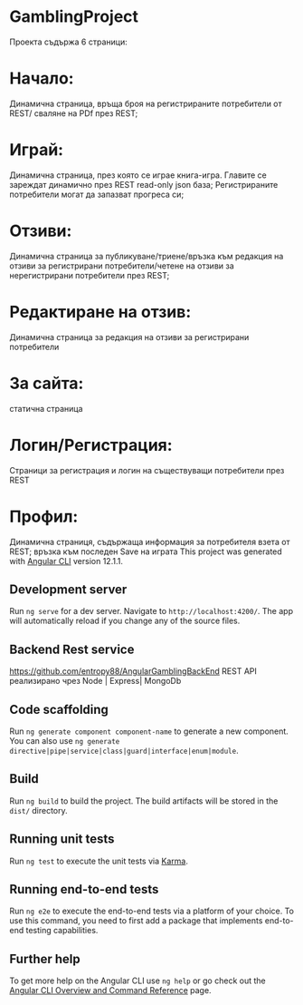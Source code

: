 # GamblingProject

Проекта съдържа 6 страници:
# Начало:
Динамична страница, връща броя на регистрираните потребители от REST/ сваляне на PDf през REST;
# Играй: 
Динамична страница, през която се играе книга-игра. Главите се зареждат динамично през REST read-only json база; Регистрираните потребители могат да запазват прогреса си;
# Отзиви:
Динамична страница за публикуване/триене/връзка към редакция на отзиви за регистрирани потребители/четене на отзиви за нерегистрирани потребители през REST;
# Редактиране на отзив:
Динамична страница за редакция на отзиви за регистрирани потребители
# За сайта:
 статична страница
# Логин/Регистрация:
 Страници за регистрация и логин на съществуващи потребители през REST
# Профил:
 Динамична страниця, съдържаща информация за потребителя взета от REST; връзка към последен Save на играта
This project was generated with [Angular CLI](https://github.com/angular/angular-cli) version 12.1.1.

## Development server

Run `ng serve` for a dev server. Navigate to `http://localhost:4200/`. The app will automatically reload if you change any of the source files.

## Backend Rest service
https://github.com/entropy88/AngularGamblingBackEnd
REST API реализирано чрез Node | Express| MongoDb

## Code scaffolding

Run `ng generate component component-name` to generate a new component. You can also use `ng generate directive|pipe|service|class|guard|interface|enum|module`.

## Build

Run `ng build` to build the project. The build artifacts will be stored in the `dist/` directory.

## Running unit tests

Run `ng test` to execute the unit tests via [Karma](https://karma-runner.github.io).

## Running end-to-end tests

Run `ng e2e` to execute the end-to-end tests via a platform of your choice. To use this command, you need to first add a package that implements end-to-end testing capabilities.

## Further help

To get more help on the Angular CLI use `ng help` or go check out the [Angular CLI Overview and Command Reference](https://angular.io/cli) page.
